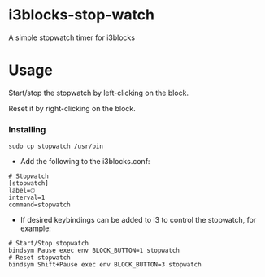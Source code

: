 # i3blocks-stop-watch

A simple stopwatch timer for i3blocks

# Usage

Start/stop the stopwatch by left-clicking on the block.

Reset it by right-clicking on the block.

### Installing

```
sudo cp stopwatch /usr/bin
```

- Add the following to the i3blocks.conf:

```
# Stopwatch
[stopwatch]
label=⏱
interval=1
command=stopwatch
```

- If desired keybindings can be added to i3 to control the stopwatch, for example:

```
# Start/Stop stopwatch
bindsym Pause exec env BLOCK_BUTTON=1 stopwatch
# Reset stopwatch
bindsym Shift+Pause exec env BLOCK_BUTTON=3 stopwatch
```
